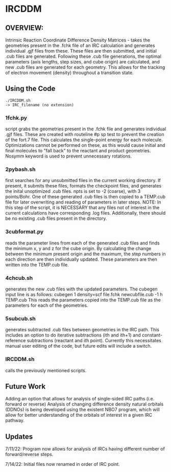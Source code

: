 # IRCDDM

## OVERVIEW:
Intrinsic Reaction Coordinate Difference Density Matrices - takes the geometries present in the .fchk file of an IRC calculation and generates individual .gjf files from these. These files are then submitted, and initial .cub files are generated. Following these .cub file generations, the optimal parameters (axis lengths, step sizes, and cube origin) are calculated, and new .cub files are generated for each geometry. This allows for the tracking of electron movement (density) throughout a transition state. 

## Using the Code
```
./IRCDDM.sh 
-> IRC_filename (no extension)
```

### 1fchk.py 
script grabs the geometries present in the .fchk file and generates individual .gjf files. These are created with routeline #p sp test to prevent the creation of the fort.7 file. This calculates the single-point energy for each molecule. Optimizations cannot be performed on these, as this would cause initial and final molecules to "fall back" to the reactant and product geometries. Nosymm keyword is used to prevent unnecessary rotations. 

### 2pybash.sh 
first searches for any unsubmitted files in the current working directory. If present, it submits these files, formats the checkpoint files, and generates the inital unoptimized .cub files. npts is set to -2 (coarse), with 3 points/Bohr. One of these generated .cub files is then copied to a TEMP.cub file for later overwriting and reading of parameters in later steps. 
NOTE: In this step of the script, it is NECESSARY that any files not of interest in the current calculations have corresponding .log files. Additionally, there should be no existing .cub files present in the directory. 

### 3cubformat.py 
reads the parameter lines from each of the generated .cub files and finds the minimum x, y and z for the cube origin. By calculating the change between the minimum present origin and the maximum, the step numbers in each direction are then individually updated. These parameters are then written into the TEMP.cub file. 

### 4chcub.sh 
generates the new .cub files with the updated parameters. The cubegen input line is as follows: cubegen 1 density=scf file.fchk newcubfile.cub -1 h TEMP.cub
This reads the parameters copied into the TEMP.cub file as the parameters for each of the geometries.

### 5subcub.sh 
generates subtracted .cub files between geometries in the IRC path. This includes an option to do iterative subtractions (ith and ith+1) and constant-reference subtractions (reactant and ith point). Currently this necessitates manual user editing of the code, but future edits will include a switch. 

### IRCDDM.sh
calls the previously mentioned scripts.

## Future Work
Adding an option that allows for analysis of single-sided IRC paths (i.e. forward or reverse)
Analysis of changing difference density natural orbitals (DDNOs) is being developed using the existent NBO7 program, which will allow for better understanding of the orbitals of interest in a given IRC pathway.

## Updates
7/11/22: Program now allows for analysis of IRCs having different number of forward/reverse steps. 

7/14/22: Initial files now renamed in order of IRC point. 


